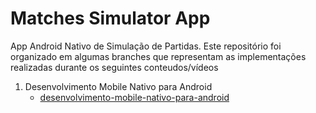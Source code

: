 # Matches Simulator App

App Android Nativo de Simulação de Partidas. Este repositório foi organizado em algumas branches que representam as implementações realizadas durante os seguintes conteudos/vídeos

1. Desenvolvimento Mobile Nativo para Android
    - [desenvolvimento-mobile-nativo-para-android](https://github.com/leonardogabrielMG/matches-simulator-app/tree/desenvolvimento-mobile-nativo-para-android)
